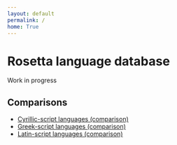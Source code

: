 ```yaml
---
layout: default
permalink: /
home: True
---
```


# Rosetta language database

Work in progress

## Comparisons

- [Cyrillic-script languages (comparison)](test_Cyrl.html)
- [Greek-script languages (comparison)](test_Grek.html)
- [Latin-script languages (comparison)](test_Latn.html)
